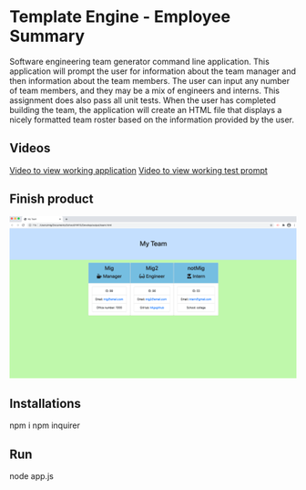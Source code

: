 # Template Engine - Employee Summary

Software engineering team generator command line application. This application will prompt the user for information about the team manager and then information about the team members. The user can input any number of team members, and they may be a mix of engineers and interns. This assignment does also pass all unit tests. When the user has completed building the team, the application will create an HTML file that displays a nicely formatted team roster based on the information provided by the user. 

## Videos
[Video to view working application](https://www.youtube.com/watch?v=rhjqu4c5xBg)
[Video to view working test prompt](https://www.youtube.com/watch?v=Wfdl57e-RmM)

## Finish product
![ScreenShot](Screen%20Shot%202021-01-10%20at%201.26.47%20PM.png)

## Installations

npm i
npm inquirer

## Run

node app.js

